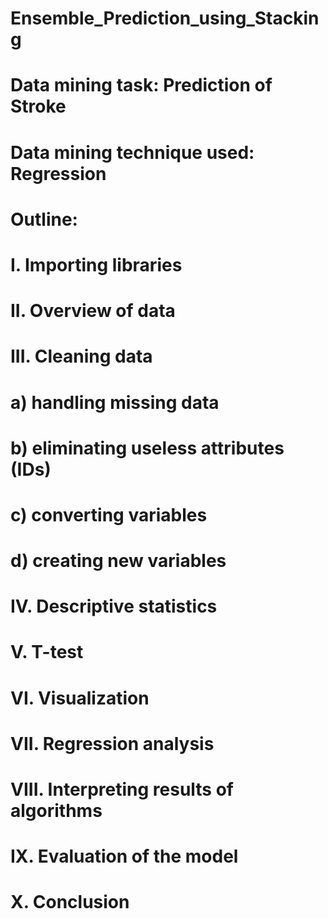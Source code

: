 # Ensemble_Prediction_using_Stacking


# Data mining task: Prediction of Stroke
# Data mining technique used: Regression

# Outline:
# I. Importing libraries
# II. Overview of data
# III. Cleaning data
# a) handling missing data
# b) eliminating useless attributes (IDs)
# c) converting variables
# d) creating new variables 
# IV. Descriptive statistics
# V. T-test
# VI. Visualization
# VII. Regression analysis
# VIII. Interpreting results of algorithms
# IX. Evaluation of the model
# X. Conclusion
